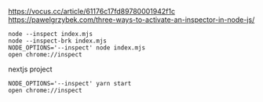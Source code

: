 https://vocus.cc/article/61176c17fd89780001942f1c
https://pawelgrzybek.com/three-ways-to-activate-an-inspector-in-node-js/

```
node --inspect index.mjs
node --inspect-brk index.mjs
NODE_OPTIONS='--inspect' node index.mjs
open chrome://inspect
```

nextjs project

```
NODE_OPTIONS='--inspect' yarn start
open chrome://inspect
```
